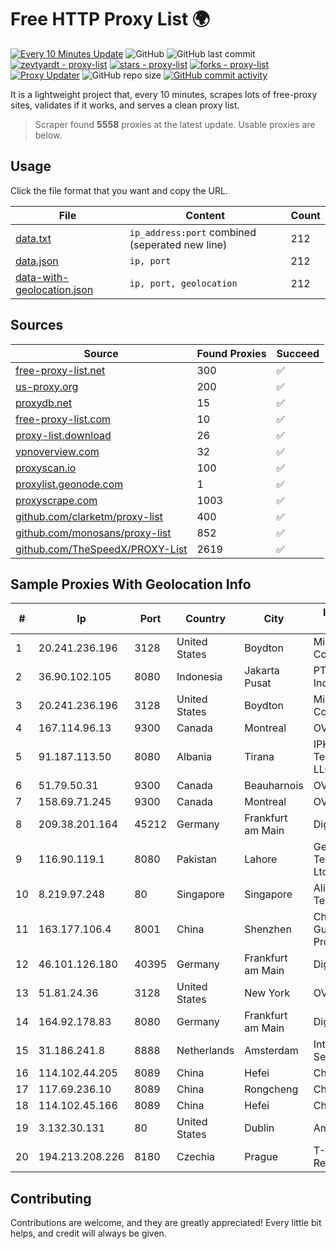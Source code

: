 
# Free HTTP Proxy List 🌍

[![Every 10 Minutes Update](https://github.com/mertguvencli/http-proxy-list/actions/workflows/main.yml/badge.svg?branch=main)](https://github.com/mertguvencli/http-proxy-list/actions/workflows/main.yml)
![GitHub](https://img.shields.io/github/license/mertguvencli/http-proxy-list)
![GitHub last commit](https://img.shields.io/github/last-commit/mertguvencli/http-proxy-list)
[![zevtyardt - proxy-list](https://img.shields.io/static/v1?label=zevtyardt&message=proxy-list&color=blue&logo=github)](https://github.com/zevtyardt/proxy-list "Go to GitHub repo")
[![stars - proxy-list](https://img.shields.io/github/stars/zevtyardt/proxy-list?style=social)](https://github.com/zevtyardt/proxy-list)
[![forks - proxy-list](https://img.shields.io/github/forks/zevtyardt/proxy-list?style=social)](https://github.com/zevtyardt/proxy-list)
[![Proxy Updater](https://github.com/zevtyardt/proxy-list/workflows/Proxy%20Updater/badge.svg)](https://github.com/zevtyardt/proxy-list/actions?query=workflow:"Proxy+Updater")
![GitHub repo size](https://img.shields.io/github/repo-size/zevtyardt/proxy-list)
[![GitHub commit activity](https://img.shields.io/github/commit-activity/m/zevtyardt/proxy-list?logo=commits)](https://github.com/zevtyardt/proxy-list/commits/main)

It is a lightweight project that, every 10 minutes, scrapes lots of free-proxy sites, validates if it works, and serves a clean proxy list.

> Scraper found **5558** proxies at the latest update. Usable proxies are below.

## Usage

Click the file format that you want and copy the URL.

|File|Content|Count|
|----|-------|-----|
|[data.txt](https://raw.githubusercontent.com/mertguvencli/http-proxy-list/main/proxy-list/data.txt)|`ip_address:port` combined (seperated new line)|212|
|[data.json](https://raw.githubusercontent.com/mertguvencli/http-proxy-list/main/proxy-list/data.json)|`ip, port`|212|
|[data-with-geolocation.json](https://raw.githubusercontent.com/mertguvencli/http-proxy-list/main/proxy-list/data-with-geolocation.json)|`ip, port, geolocation`|212|

## Sources

|Source|Found Proxies|Succeed|
|------|-------------|-------|
|[free-proxy-list.net](https://free-proxy-list.net)|300|✅|
|[us-proxy.org](https://www.us-proxy.org)|200|✅|
|[proxydb.net](http://proxydb.net)|15|✅|
|[free-proxy-list.com](https://free-proxy-list.com/?page=&port=&type%5B%5D=http&type%5B%5D=https&up_time=0&search=Search)|10|✅|
|[proxy-list.download](https://www.proxy-list.download/HTTP)|26|✅|
|[vpnoverview.com](https://vpnoverview.com/privacy/anonymous-browsing/free-proxy-servers)|32|✅|
|[proxyscan.io](https://www.proxyscan.io)|100|✅|
|[proxylist.geonode.com](https://proxylist.geonode.com/api/proxy-list?limit=300&page=1&sort_by=lastChecked&sort_type=desc&protocols=http,https)|1|✅|
|[proxyscrape.com](https://api.proxyscrape.com/v2/?request=displayproxies&protocol=http&timeout=10000&country=all&ssl=all&anonymity=all)|1003|✅|
|[github.com/clarketm/proxy-list](https://raw.githubusercontent.com/clarketm/proxy-list/master/proxy-list-raw.txt)|400|✅|
|[github.com/monosans/proxy-list](https://raw.githubusercontent.com/monosans/proxy-list/main/proxies/http.txt)|852|✅|
|[github.com/TheSpeedX/PROXY-List](https://raw.githubusercontent.com/TheSpeedX/PROXY-List/master/http.txt)|2619|✅|


## Sample Proxies With Geolocation Info

|#|Ip|Port|Country|City|Internet Service Provider|
|-|--|----|-------|----|-------------------------|
|1|20.241.236.196|3128|United States|Boydton|Microsoft Corporation|
|2|36.90.102.105|8080|Indonesia|Jakarta Pusat|PT. Telekomunikasi Indonesia|
|3|20.241.236.196|3128|United States|Boydton|Microsoft Corporation|
|4|167.114.96.13|9300|Canada|Montreal|OVH SAS|
|5|91.187.113.50|8080|Albania|Tirana|IPKO Telecommunications LLC|
|6|51.79.50.31|9300|Canada|Beauharnois|OVH SAS|
|7|158.69.71.245|9300|Canada|Montreal|OVH SAS|
|8|209.38.201.164|45212|Germany|Frankfurt am Main|DigitalOcean, LLC|
|9|116.90.119.1|8080|Pakistan|Lahore|Gerrys Information Technology (PVT) Ltd|
|10|8.219.97.248|80|Singapore|Singapore|Alibaba (US) Technology Co., Ltd.|
|11|163.177.106.4|8001|China|Shenzhen|China Unicom Guangdong Province Network|
|12|46.101.126.180|40395|Germany|Frankfurt am Main|DigitalOcean, LLC|
|13|51.81.24.36|3128|United States|New York|OVH US LLC|
|14|164.92.178.83|8080|Germany|Frankfurt am Main|DigitalOcean, LLC|
|15|31.186.241.8|8888|Netherlands|Amsterdam|InterNAP Network Services|
|16|114.102.44.205|8089|China|Hefei|Chinanet|
|17|117.69.236.10|8089|China|Rongcheng|Chinanet|
|18|114.102.45.166|8089|China|Hefei|Chinanet|
|19|3.132.30.131|80|United States|Dublin|Amazon.com, Inc.|
|20|194.213.208.226|8180|Czechia|Prague|T-Mobile Czech Republic a.s.|



## Contributing

Contributions are welcome, and they are greatly appreciated! Every
little bit helps, and credit will always be given.


